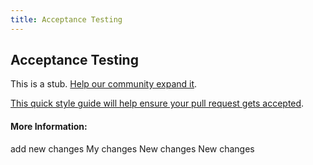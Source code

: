```yaml
---
title: Acceptance Testing
---
```

## Acceptance Testing

This is a stub. <a href='https://github.com/freecodecamp/guides/tree/master/src/pages/agile/acceptance-testing/index.md' target='_blank' rel='nofollow'>Help our community expand it</a>.

<a href='https://github.com/freecodecamp/guides/blob/master/README.md' target='_blank' rel='nofollow'>This quick style guide will help ensure your pull request gets accepted</a>.

<!-- The article goes here, in GitHub-flavored Markdown. Feel free to add YouTube videos, images, and CodePen/JSBin embeds  -->

#### More Information:
<!-- Please add any articles you think might be helpful to read before writing the article -->

add new changes
My changes
New changes
New changes
